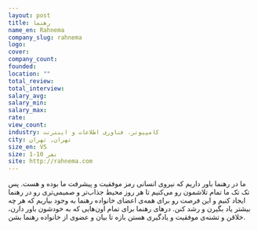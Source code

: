 ```yaml
---
layout: post
title: رهنما
name_en: Rahnema
company_slug: rahnema
logo: 
cover: 
company_count:
founded:
location: ""
total_review: 
total_interview: 
salary_avg: 
salary_min: 
salary_max: 
rate: 
view_count: 
industry: کامپیوتر، فناوری اطلاعات و اینترنت
city: تهران, تهران
size_en: VS
size: 1-10 نفر
site: http://rahnema.com
---
```


ما در رهنما باور داریم که نیروی انسانی رمز موفقیت و پیشرفت ما بوده و هست. پس تک تک ما تمام تلاشمون رو می‌کنیم تا هر روز محیط جذاب‌تر و صمیمی‌تری رو در رهنما ایجاد کنیم و این فرصت رو برای همه‌ی اعضای خانواده رهنما به وجود بیاریم که هر چه بیشتر یاد بگیرن و رشد کنن. درهای رهنما برای تمام اون‌هایی که به خودشون باور دارن، خلاقن و تشنه‌ی موفقیت و یادگیری هستن بازه تا بیان و عضوی از خانواده رهنما بشن.
